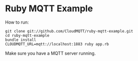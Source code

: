 # Ruby MQTT Example

How to run:

```
git clone git://github.com/CloudMQTT/ruby-mqtt-example.git
cd ruby-mqtt-example
bundle install
CLOUDMQTT_URL=mqtt://localhost:1883 ruby app.rb
```

Make sure you have a MQTT server running. 

